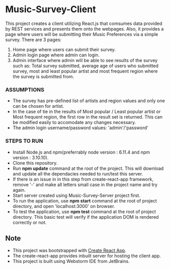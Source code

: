 # Music-Survey-Client
This project creates a client utilizing React.js that comsumes data provided by REST services and presents them onto the webpages. Also, it provides a page where users will be submitting their Music Preferences via a simple survey.
There are 3 pages: 
1. Home page where users can submit their survey. 
2. Admin login page where admin can login.
3. Admin interface where admin will be able to see results of the survey such as: Total survey submitted, average age of users who submitted survey, most and least popular artist and most frequent region where the survey is submitted from.


### __ASSUMPTIONS__
* The survey has pre-defined list of artists and region values and only one can be chosen for artist.
* In the case of tie in the results of Most popular / Least popular artist or Most frequent region, the first row in the result set is returned. This can be modified easily to accomodate any changes necessary.
* The admin login username/password values: 'admin'/'password'


### __STEPS TO RUN__
* Install Node.js and npm(preferrably node version : 6.11.4 and npm version : 3.10.10).
* Clone this repository.
* Run __npm update__ command at the root of the project. This will download and update all the dependacies needed to run/test this server.
* If there is an issue in in this step from create-react-app framework, remove '-' and make all letters small case in the project name and try again.
* Start server created using Music-Survey-Server project first.
* To run the application, use __npm start__ command at the root of project directory, and open 'localhost:3000' on browser.
* To test the application, use __npm test__ command at the root of project directory. This basic test will verify if the application DOM is rendered correctly or not.


## __Note__
* This project was bootstrapped with [Create React App](https://github.com/facebookincubator/create-react-app).
* The create-react-app provides inbuilt server for hosting the client app.
* This project is built using Webstorm IDE from JetBrains.

